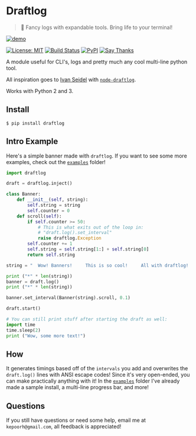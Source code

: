 # Draftlog
> :scroll: Fancy logs with expandable tools. Bring life to your terminal!

[![demo](http://i.imgur.com/nMqj7Rr.gif)](http://i.imgur.com/nMqj7Rr.gif)

[![License: MIT](https://img.shields.io/badge/license-mit-blue.svg?style=flat-square)](https://mit-license.org/)
[![Build Status](https://img.shields.io/travis/kepoorhampond/python-draftlog/master.svg?style=flat-square)](https://travis-ci.org/kepoorhampond/python-draftlog)
[![PyPI](https://img.shields.io/badge/pypi-draftlog-blue.svg?style=flat-square)](https://pypi.python.org/pypi/draftlog)
[![Say Thanks](https://img.shields.io/badge/say-thanks-ff69b4.svg?style=flat-square)](https://saythanks.io/to/kepoorhampond)

A module useful for CLI's, logs and pretty much any cool multi-line python tool.

All inspiration goes to [Ivan Seidel](https://github.com/ivanseidel) with [`node-draftlog`](https://github.com/ivanseidel/node-draftlog).

Works with Python 2 and 3.

## Install
```
$ pip install draftlog
```

## Intro Example
Here's a simple banner made with `draftlog`. If you want to see some more examples, check out the  [`examples`](https://github.com/kepoorhampond/python-draftlog/tree/master/examples) folder!
```python
import draftlog

draft = draftlog.inject()

class Banner:
    def __init__(self, string):
        self.string = string
        self.counter = 0
    def scroll(self):
        if self.counter >= 50:
            # This is what exits out of the loop in:
            # "draft.log().set_interval"
            raise draftlog.Exception
        self.counter += 1
        self.string = self.string[1:] + self.string[0]
        return self.string

string = "  Wow! Banners!     This is so cool!     All with draftlog!   "

print ("*" * len(string))
banner = draft.log()
print ("*" * len(string))

banner.set_interval(Banner(string).scroll, 0.1)

draft.start()

# You can still print stuff after starting the draft as well:
import time
time.sleep(2)
print ("Wow, some more text!")
```

## How
It generates timings based off of the `intervals` you add and overwrites the `draft.log()` lines with ANSI escape codes! Since it's very open-ended, you can make practically anything with it! In the [`examples`](https://github.com/kepoorhampond/python-draftlog/tree/master/examples) folder I've already made a sample install, a multi-line progress bar, and more!

## Questions
If you still have questions or need some help, email me at `kepoorh@gmail.com`, all feedback is appreciated!